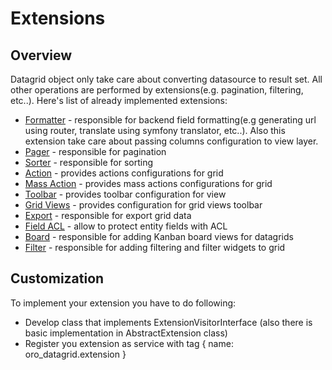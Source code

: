 Extensions
==========

Overview
--------

Datagrid object only take care about converting datasource to result set. All other operations are performed by extensions(e.g. pagination, filtering, etc..).
Here's list of already implemented extensions:

- [Formatter](extensions/formatter.md) - responsible for backend field formatting(e.g generating url using router, translate using symfony translator, etc..).
                                         Also this extension take care about passing columns configuration to view layer.
- [Pager](extensions/pager.md) - responsible for pagination
- [Sorter](extensions/sorter.md) - responsible for sorting
- [Action](extensions/action.md) - provides actions configurations for grid
- [Mass Action](extensions/mass_action.md) - provides mass actions configurations for grid
- [Toolbar](extensions/toolbar.md) - provides toolbar configuration for view
- [Grid Views](extensions/grid_views.md) - provides configuration for grid views toolbar
- [Export](extensions/export.md) - responsible for export grid data
- [Field ACL](extensions/field_acl.md) - allow to protect entity fields with ACL
- [Board](extensions/board.md) - responsible for adding Kanban board views for datagrids
- [Filter](http://github.com/orocrm/platform/blob/master/src/Oro/Bundle/FilterBundle/Resources/doc/reference/grid_extension.md) - responsible for adding filtering and filter widgets to grid

Customization
-------------

To implement your extension you have to do following:

 - Develop class that implements ExtensionVisitorInterface (also there is basic implementation in AbstractExtension class)
 - Register you extension as service with tag { name: oro_datagrid.extension }
